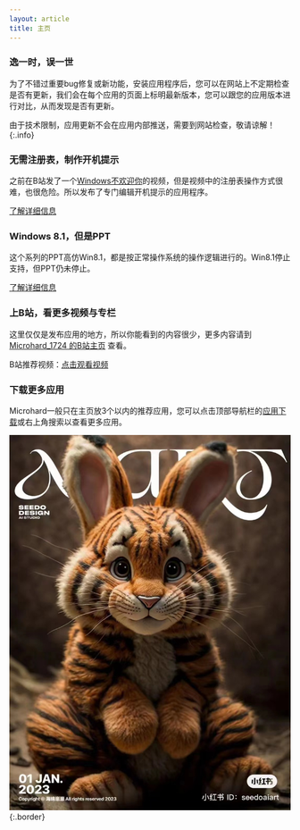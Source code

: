 ```yaml
---
layout: article
title: 主页
---
```


### 逸一时，误一世

为了不错过重要bug修复或新功能，安装应用程序后，您可以在网站上不定期检查是否有更新，我们会在每个应用的页面上标明最新版本，您可以跟您的应用版本进行对比，从而发现是否有更新。

由于技术限制，应用更新不会在应用内部推送，需要到网站检查，敬请谅解！
{:.info}

### 无需注册表，制作开机提示

之前在B站发了一个[Windows不欢迎你](https://b23.tv/oQV8VMP)的视频，但是视频中的注册表操作方式很难，也很危险。所以发布了专门编辑开机提示的应用程序。

[了解详细信息](2023/01/20/winwelcome.html)

### Windows 8.1，但是PPT

这个系列的PPT高仿Win8.1，都是按正常操作系统的操作逻辑进行的。Win8.1停止支持，但PPT仍未停止。

[了解详细信息](/2023/01/21/winpptx.html)

### 上B站，看更多视频与专栏

这里仅仅是发布应用的地方，所以你能看到的内容很少，更多内容请到 [Microhard_1724 的B站主页](https://b23.tv/5kBoF1E) 查看。

B站推荐视频：[点击观看视频](https://b23.tv/euw947f)

### 下载更多应用

Microhard一般只在主页放3个以内的推荐应用，您可以点击顶部导航栏的[应用下载](/blogs.html)或右上角搜索以查看更多应用。

![image](/3D7A2F4A-C6E4-4B26-9A00-E72EA77CD02F.jpeg){:.border}

